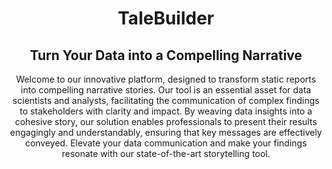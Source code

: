 <h1 align="center">TaleBuilder</h1>


<h2 align="center">Turn Your Data into a Compelling Narrative</h2>

<p align="center">
  Welcome to our innovative platform, designed to transform static reports into compelling narrative stories. Our tool is an essential asset for data scientists and analysts, facilitating the communication of complex findings to stakeholders with clarity and impact. By weaving data insights into a cohesive story, our solution enables professionals to present their results engagingly and understandably, ensuring that key messages are effectively conveyed. Elevate your data communication and make your findings resonate with our state-of-the-art storytelling tool.
</p>
